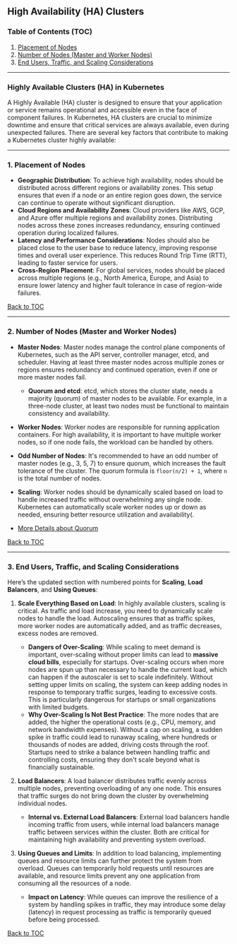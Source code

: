 ## High Availability (HA) Clusters

### **Table of Contents (TOC)**

1. [Placement of Nodes](#1-placement-of-nodes)  
2. [Number of Nodes (Master and Worker Nodes)](#2-number-of-nodes-master-and-worker-nodes)  
3. [End Users, Traffic, and Scaling Considerations](#3-end-users-traffic-and-scaling-considerations)  

---

### **Highly Available Clusters (HA) in Kubernetes**

A Highly Available (HA) cluster is designed to ensure that your application or service remains operational and accessible even in the face of component failures. In Kubernetes, HA clusters are crucial to minimize downtime and ensure that critical services are always available, even during unexpected failures. There are several key factors that contribute to making a Kubernetes cluster highly available:

---

### 1. **Placement of Nodes**  
   - **Geographic Distribution**: To achieve high availability, nodes should be distributed across different regions or availability zones. This setup ensures that even if a node or an entire region goes down, the service can continue to operate without significant disruption.
   - **Cloud Regions and Availability Zones**: Cloud providers like AWS, GCP, and Azure offer multiple regions and availability zones. Distributing nodes across these zones increases redundancy, ensuring continued operation during localized failures.
   - **Latency and Performance Considerations**: Nodes should also be placed close to the user base to reduce latency, improving response times and overall user experience. This reduces Round Trip Time (RTT), leading to faster service for users.
   - **Cross-Region Placement**: For global services, nodes should be placed across multiple regions (e.g., North America, Europe, and Asia) to ensure lower latency and higher fault tolerance in case of region-wide failures.

   [Back to TOC](#table-of-contents-toc)

---

### 2. **Number of Nodes (Master and Worker Nodes)**  
   - **Master Nodes**: Master nodes manage the control plane components of Kubernetes, such as the API server, controller manager, etcd, and scheduler. Having at least three master nodes across multiple zones or regions ensures redundancy and continued operation, even if one or more master nodes fail.
     - **Quorum and etcd**: etcd, which stores the cluster state, needs a majority (quorum) of master nodes to be available. For example, in a three-node cluster, at least two nodes must be functional to maintain consistency and availability. 
   - **Worker Nodes**: Worker nodes are responsible for running application containers. For high availability, it is important to have multiple worker nodes, so if one node fails, the workload can be handled by others.
   - **Odd Number of Nodes**: It's recommended to have an odd number of master nodes (e.g., 3, 5, 7) to ensure quorum, which increases the fault tolerance of the cluster. The quorum formula is `floor(n/2) + 1`, where `n` is the total number of nodes.
   - **Scaling**: Worker nodes should be dynamically scaled based on load to handle increased traffic without overwhelming any single node. Kubernetes can automatically scale worker nodes up or down as needed, ensuring better resource utilization and availability(.

   - [More Details about Quorum](https://github.com/rgitrepo/kubernetes-beginner-to-pro/blob/main/docs/day2/etcd.md#number-of-nodes-and-quorum)

   [Back to TOC](#table-of-contents-toc)

---

### 3. **End Users, Traffic, and Scaling Considerations**  
Here’s the updated section with numbered points for **Scaling**, **Load Balancers**, and **Using Queues**:

   1. **Scale Everything Based on Load**: In highly available clusters, scaling is critical. As traffic and load increase, you need to dynamically scale nodes to handle the load. Autoscaling ensures that as traffic spikes, more worker nodes are automatically added, and as traffic decreases, excess nodes are removed.
      - **Dangers of Over-Scaling**: While scaling to meet demand is important, over-scaling without proper limits can lead to **massive cloud bills**, especially for startups. Over-scaling occurs when more nodes are spun up than necessary to handle the current load, which can happen if the autoscaler is set to scale indefinitely. Without setting upper limits on scaling, the system can keep adding nodes in response to temporary traffic surges, leading to excessive costs. This is particularly dangerous for startups or small organizations with limited budgets.
      - **Why Over-Scaling Is Not Best Practice**: The more nodes that are added, the higher the operational costs (e.g., CPU, memory, and network bandwidth expenses). Without a cap on scaling, a sudden spike in traffic could lead to runaway scaling, where hundreds or thousands of nodes are added, driving costs through the roof. Startups need to strike a balance between handling traffic and controlling costs, ensuring they don't scale beyond what is financially sustainable.

   2. **Load Balancers**: A load balancer distributes traffic evenly across multiple nodes, preventing overloading of any one node. This ensures that traffic surges do not bring down the cluster by overwhelming individual nodes.
      - **Internal vs. External Load Balancers**: External load balancers handle incoming traffic from users, while internal load balancers manage traffic between services within the cluster. Both are critical for maintaining high availability and preventing system overload.

   3. **Using Queues and Limits**: In addition to load balancing, implementing queues and resource limits can further protect the system from overload. Queues can temporarily hold requests until resources are available, and resource limits prevent any one application from consuming all the resources of a node.
      - **Impact on Latency**: While queues can improve the resilience of a system by handling spikes in traffic, they may introduce some delay (latency) in request processing as traffic is temporarily queued before being processed.

   [Back to TOC](#table-of-contents-toc)


